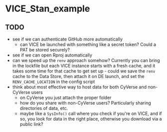 # VICE_Stan_example

## TODO

- see if we can authenticate GitHub more automatically
    - can VICE be launched with something like a secret token? Could a PAT be stored securely?
- see if we can open Rproj automatically
- can we speed up the `renv` approach somehow? Currently you can bring in the lockfile but each VICE instance starts with a fresh cache, and it takes some time for that cache to get set up
        - could we save the `renv` cache to the Data Store, then attach it on DE launch, and set the `RENV_CACHE_LOCATION` in the config script
- think about most effective way to host data for both CyVerse and non-CyVerse users
    - on CyVerse you just attach the proper folder
    - how do you share with non-CyVerse users? Particularly sharing directories of data, etc.
    - maybe like a `SysInfo()` call where you check if you're on VICE, and if so, you look for data in the right place, otherwise you download via a public link?
